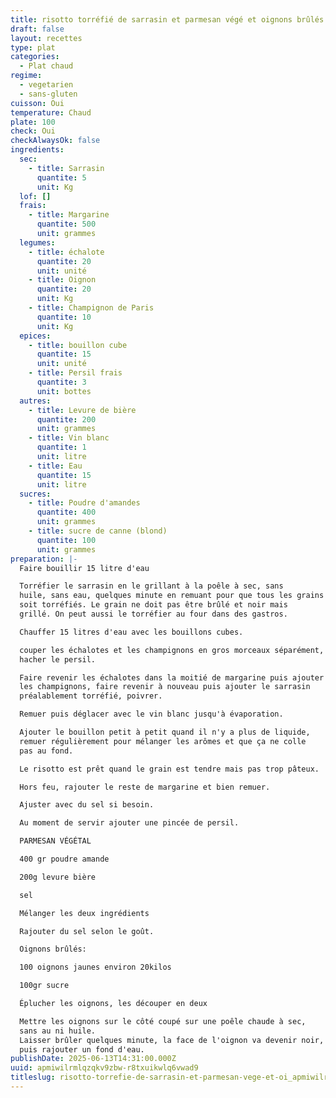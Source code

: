 ```yaml
---
title: risotto torréfié de sarrasin et parmesan végé et oignons brûlés
draft: false
layout: recettes
type: plat
categories:
  - Plat chaud
regime:
  - vegetarien
  - sans-gluten
cuisson: Oui
temperature: Chaud
plate: 100
check: Oui
checkAlwaysOk: false
ingredients:
  sec:
    - title: Sarrasin
      quantite: 5
      unit: Kg
  lof: []
  frais:
    - title: Margarine
      quantite: 500
      unit: grammes
  legumes:
    - title: échalote
      quantite: 20
      unit: unité
    - title: Oignon
      quantite: 20
      unit: Kg
    - title: Champignon de Paris
      quantite: 10
      unit: Kg
  epices:
    - title: bouillon cube
      quantite: 15
      unit: unité
    - title: Persil frais
      quantite: 3
      unit: bottes
  autres:
    - title: Levure de bière
      quantite: 200
      unit: grammes
    - title: Vin blanc
      quantite: 1
      unit: litre
    - title: Eau
      quantite: 15
      unit: litre
  sucres:
    - title: Poudre d'amandes
      quantite: 400
      unit: grammes
    - title: sucre de canne (blond)
      quantite: 100
      unit: grammes
preparation: |-
  Faire bouillir 15 litre d'eau

  Torréfier le sarrasin en le grillant à la poêle à sec, sans
  huile, sans eau, quelques minute en remuant pour que tous les grains
  soit torréfiés. Le grain ne doit pas être brûlé et noir mais
  grillé. On peut aussi le torréfier au four dans des gastros.

  Chauffer 15 litres d'eau avec les bouillons cubes.

  couper les échalotes et les champignons en gros morceaux séparément,
  hacher le persil.

  Faire revenir les échalotes dans la moitié de margarine puis ajouter
  les champignons, faire revenir à nouveau puis ajouter le sarrasin
  préalablement torréfié, poivrer.

  Remuer puis déglacer avec le vin blanc jusqu'à évaporation.

  Ajouter le bouillon petit à petit quand il n'y a plus de liquide,
  remuer régulièrement pour mélanger les arômes et que ça ne colle
  pas au fond.

  Le risotto est prêt quand le grain est tendre mais pas trop pâteux.

  Hors feu, rajouter le reste de margarine et bien remuer.

  Ajuster avec du sel si besoin.

  Au moment de servir ajouter une pincée de persil.

  PARMESAN VÉGÉTAL

  400 gr poudre amande

  200g levure bière

  sel

  Mélanger les deux ingrédients

  Rajouter du sel selon le goût.

  Oignons brûlés:

  100 oignons jaunes environ 20kilos

  100gr sucre

  Éplucher les oignons, les découper en deux

  Mettre les oignons sur le côté coupé sur une poêle chaude à sec,
  sans au ni huile. 
  Laisser brûler quelques minute, la face de l'oignon va devenir noir,
  puis rajouter un fond d'eau.
publishDate: 2025-06-13T14:31:00.000Z
uuid: apmiwilrmlqzqkv9zbw-r8txuikwlq6vwad9
titleslug: risotto-torrefie-de-sarrasin-et-parmesan-vege-et-oi_apmiwilrmlqzqkv9zbw-r8txuikwlq6vwad9
---
```

